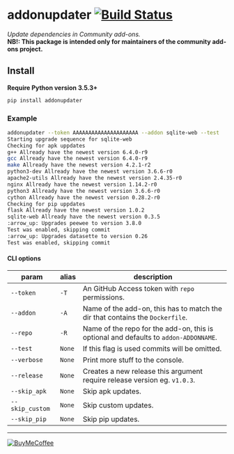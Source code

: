 # addonupdater [![Build Status](https://travis-ci.com/ludeeus/addonupdater.svg?branch=master)](https://travis-ci.com/ludeeus/addonupdater)

_Update dependencies in Community add-ons._  
**NB!: This package is intended only for maintainers of the community add-ons project.**

## Install

**Require Python version 3.5.3+**

```bash
pip install addonupdater
```

### Example

```bash
addonupdater --token AAAAAAAAAAAAAAAAAAAAA --addon sqlite-web --test
Starting upgrade sequence for sqlite-web
Checking for apk uppdates
g++ Allready have the newest version 6.4.0-r9
gcc Allready have the newest version 6.4.0-r9
make Allready have the newest version 4.2.1-r2
python3-dev Allready have the newest version 3.6.6-r0
apache2-utils Allready have the newest version 2.4.35-r0
nginx Allready have the newest version 1.14.2-r0
python3 Allready have the newest version 3.6.6-r0
cython Allready have the newest version 0.28.2-r0
Checking for pip uppdates
flask Allready have the newest version 1.0.2
sqlite-web Allready have the newest version 0.3.5
:arrow_up: Upgrades peewee to version 3.8.0
Test was enabled, skipping commit
:arrow_up: Upgrades datasette to version 0.26
Test was enabled, skipping commit
```

#### CLI options

param | alias | description
-- | -- | --
`--token` | `-T` | An GitHub Access token with `repo` permissions.
`--addon` | `-A` | Name of the add-on, this has to match the dir that contains the `Dockerfile`.
`--repo` | `-R` | Name of the repo for the add-on, this is optional and defaults to `addon-ADDONNAME`.
`--test` | `None` | If this flag is used commits will be omitted.
`--verbose` | `None` | Print more stuff to the console.
`--release` | `None` | Creates a new release this argument require release version eg. `v1.0.3`.
`--skip_apk` | `None` | Skip apk updates.
`--skip_custom` | `None` | Skip custom updates.
`--skip_pip` | `None` | Skip pip updates.

***

[![BuyMeCoffee](https://camo.githubusercontent.com/cd005dca0ef55d7725912ec03a936d3a7c8de5b5/68747470733a2f2f696d672e736869656c64732e696f2f62616467652f6275792532306d6525323061253230636f666665652d646f6e6174652d79656c6c6f772e737667)](https://www.buymeacoffee.com/ludeeus)
